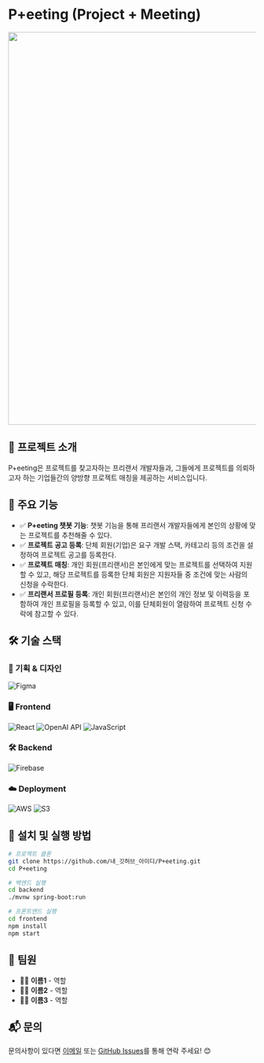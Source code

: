 # P+eeting (Project + Meeting)

<img src="https://private-user-images.githubusercontent.com/129136966/412214006-4ef2aea8-12a3-45bc-abc1-02f8c776eaf2.jpg?jwt=eyJhbGciOiJIUzI1NiIsInR5cCI6IkpXVCJ9.eyJpc3MiOiJnaXRodWIuY29tIiwiYXVkIjoicmF3LmdpdGh1YnVzZXJjb250ZW50LmNvbSIsImtleSI6ImtleTUiLCJleHAiOjE3MzkzMjEyMDksIm5iZiI6MTczOTMyMDkwOSwicGF0aCI6Ii8xMjkxMzY5NjYvNDEyMjE0MDA2LTRlZjJhZWE4LTEyYTMtNDViYy1hYmMxLTAyZjhjNzc2ZWFmMi5qcGc_WC1BbXotQWxnb3JpdGhtPUFXUzQtSE1BQy1TSEEyNTYmWC1BbXotQ3JlZGVudGlhbD1BS0lBVkNPRFlMU0E1M1BRSzRaQSUyRjIwMjUwMjEyJTJGdXMtZWFzdC0xJTJGczMlMkZhd3M0X3JlcXVlc3QmWC1BbXotRGF0ZT0yMDI1MDIxMlQwMDQxNDlaJlgtQW16LUV4cGlyZXM9MzAwJlgtQW16LVNpZ25hdHVyZT05ZGJlYTRjNTYxOTg0Y2E5ZjYzY2I5MDg4MDc1MzI0MjJiNjA2NGRkZWUzODRiOTk4Nzc5MmY5M2U2YzY1MTY0JlgtQW16LVNpZ25lZEhlYWRlcnM9aG9zdCJ9.W2LgafPrUdrZBeZbIKaw6O4QQZtKk8x_gvwOm9pOOpM" width="800">

## 📌 프로젝트 소개  
P+eeting은 프로젝트를 찾고자하는 프리랜서 개발자들과, 그들에게 프로젝트를 의뢰하고자 하는 기업들간의 양방향 프로젝트 매칭을 제공하는 서비스입니다.  


## 🚀 주요 기능  
- ✅ **P+eeting 챗봇 기능**: 챗봇 기능을 통해 프리랜서 개발자들에게 본인의 상황에 맞는 프로젝트를 추천해줄 수 있다.  
- ✅ **프로젝트 공고 등록**: 단체 회원(기업)은 요구 개발 스택, 카테고리 등의 조건을 설정하여 프로젝트 공고를 등록한다.  
- ✅ **프로젝트 매칭**: 개인 회원(프리랜서)은 본인에게 맞는 프로젝트를 선택하여 지원할 수 있고, 해당 프로젝트를 등록한 단체 회원은 지원자들 중 조건에 맞는 사람의 신청을 수락한다.  
- ✅ **프리랜서 프로필 등록**: 개인 회원(프리랜서)은 본인의 개인 정보 및 이력등을 포함하여 개인 프로필을 등록할 수 있고, 이를 단체회원이 열람하여 프로젝트 신청 수락에 참고할 수 있다.   

## 🛠️ 기술 스택

### 🎨 기획 & 디자인  
![Figma](https://img.shields.io/badge/Figma-F24E1E?style=for-the-badge&logo=figma&logoColor=white)

### 🖥️ Frontend  
![React](https://img.shields.io/badge/React-61DAFB?style=for-the-badge&logo=react&logoColor=white)
![OpenAI API](https://img.shields.io/badge/OpenAI_API-412991?style=for-the-badge&logo=openai&logoColor=white)
![JavaScript](https://img.shields.io/badge/JavaScript-F7DF1E?style=for-the-badge&logo=javascript&logoColor=black)


### 🛠️ Backend  
![Firebase](https://img.shields.io/badge/Firebase-FFCA28?style=for-the-badge&logo=firebase&logoColor=black)

### ☁️ Deployment  
![AWS](https://img.shields.io/badge/AWS-232F3E?style=for-the-badge&logo=amazon-aws&logoColor=white)
![S3](https://img.shields.io/badge/S3-569A31?style=for-the-badge&logo=amazon-s3&logoColor=white)

  
 

## 📖 설치 및 실행 방법  
```bash
# 프로젝트 클론
git clone https://github.com/내_깃허브_아이디/P+eeting.git
cd P+eeting

# 백엔드 실행
cd backend
./mvnw spring-boot:run

# 프론트엔드 실행
cd frontend
npm install
npm start
```

## 🤝 팀원  
- 👨‍💻 **이름1** - 역할  
- 👩‍💻 **이름2** - 역할  
- 👨‍💻 **이름3** - 역할  

## 📬 문의  
문의사항이 있다면 [이메일](mailto:your-email@example.com) 또는 [GitHub Issues](https://github.com/내_깃허브_아이디/P+eeting/issues)를 통해 연락 주세요! 😊
